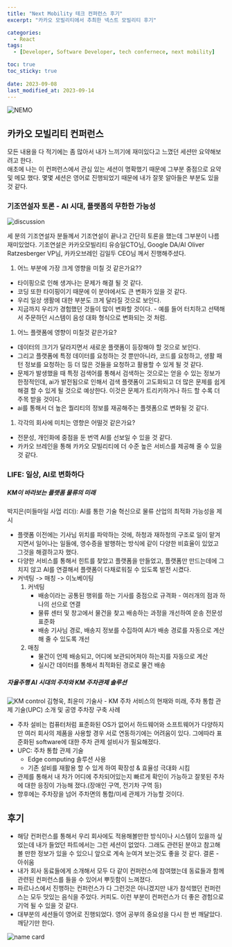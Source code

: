 ```yaml
---
title: "Next Mobility 테크 컨퍼런스 후기"
excerpt: "카카오 모빌리티에서 추최한 넥스트 모빌리티 후기"

categories:
  - React
tags:
  - [Developer, Software Developer, tech confernece, next mobility]

toc: true
toc_sticky: true
 
date: 2023-09-08
last_modified_at: 2023-09-14
---
```


![NEMO](https://github.com/sunmerrr/sunmerrr.github.io/assets/65106740/79123cab-8a6e-44d9-9ac9-d78f2845f2c0)

## 카카오 모빌리티 컨퍼런스
모든 내용을 다 적기에는 좀 많아서 내가 느끼기에 재미있다고 느꼈던 세션만 요약해보려고 한다.    
애초에 나는 이 컨퍼런스에서 관심 있는 세션이 명확했기 때문에 그부분 중점으로 요약 및 메모 했다.
몇몇 세션은 영어로 진행되었기 때문에 내가 잘못 알아들은 부분도 있을 것 같다.

### 기조연설자 토론 - AI 시대, 플랫폼의 무한한 가능성
![discussion](https://github.com/sunmerrr/sunmerrr.github.io/assets/65106740/b083c89a-4d78-4f82-bde9-b464bbe0378a)

세 분의 기조연설자 분들께서 기조연설이 끝나고 간단히 토론을 했는데 그부분이 나름 재미있었다.
기조연설은 카카오모빌리티 유승일CTO님, Google DA/AI Oliver Ratzesberger VP님, 카카오브레인 김일두 CEO님 께서 진행해주셨다.
1. 어느 부분에 가장 크게 영향을 미칠 것 같은가요??
- 타이핑으로 인해 생겨나는 문제가 해결 될 것 같다.
- 코딩 또한 타이핑이기 때문에 이 분야에서도 큰 변화가 있을 것 같다.
- 우리 일상 생활에 대한 부분도 크게 달라질 것으로 보인다.
- 지금까지 우리가 경험했던 것들이 많이 변화할 것이다. - 예를 들어 터치하고 선택해서 주문하던 시스템이 음성 대화 형식으로 변화되는 것 처럼.

1. 어느 플랫폼에 영향이 미칠것 같은가요?
- 데이터의 크기가 달라지면서 새로운 플랫폼이 등장해야 할 것으로 보인다.
- 그리고 플랫폼에 특정 데이터를 요청하는 것 뿐만아니라, 코드를 요청하고, 생활 패턴 정보를 요청하는 등 더 많은 것들을 요청하고 활용할 수 있게 될 것 같다.
- 문제가 발생했을 때 특정 검색어를 통해서 검색하는 것으로는 얻을 수 있는 정보가 한정적인데, ai가 발전됨으로 인해서 검색 플랫폼이 고도화되고 더 많은 문제를 쉽게 해결 할 수 있게 될 것으로 예상한다. 이것은 문제가 트리키하거나 하드 할 수록 더 주목 받을 것이다.
- ai를 통해서 더 높은 퀄리티의 정보를 재공해주는 플렛폼으로 변화될 것 같다.

1. 각각의 회사에 미치는 영향은 어떨것 같은가요?
- 전문성, 개인화에 중점을 둔 번역 AI를 선보일 수 있을 것 같다.
- 카카오 브레인을 통해 카카오 모빌리티에 더 수준 높은 서비스를 제공해 줄 수 있을 것 같다.

### LIFE: 일상, AI로 변화하다
##### KM이 바라보는 플랫폼 물류의 미래
박지은(미들마일 사업 리더): AI를 통한 기술 혁신으로 물류 산업의 최적화 가능성을 제시
- 플랫폼 이전에는 기사님 위치를 파악하는 것에, 하청과 재하청의 구조로 일이 맡겨지면서 일어나는 일들에, 영수증을 발행하는 방식에 같이 다양한 비효율이 있었고 그것을 해결하고자 했다.
- 다양한 서비스를 통해서 힌트를 찾았고 플랫폼을 만들었고, 플랫폼만 만드는데에 그치지 않고 AI를 연결해서 플랫폼이 다채로워질 수 있도록 발전 시켰다.
- 커넥팅 -> 매칭 -> 이노베이팅
  1. 커넥팅
      - 배송이라는 공통된 행위를 하는 기사를 중점으로 규격화 - 여러개의 점과 하나의 선으로 연결
      - 물류 센터 및 창고에서 물건을 찾고 배송하는 과정을 개선하여 운송 전문성 표준화
      - 배송 기사님 경로, 배송지 정보를 수집하여 AI가 배송 경로를 자동으로 계산해 줄 수 있도록 개선
  1. 매칭
      - 물건이 언제 배송되고, 어디에 보관되어져야 하는지를 자동으로 계산
      - 실시간 데이터를 통해서 최적화된 경로로 물건 배송

##### 자율주행 AI 시대의 주차와 KM 주차관제 솔루션
  ![KM control](https://github.com/sunmerrr/sunmerrr.github.io/assets/65106740/4eb5fb0b-5e32-42a0-8e32-c2d1ea7b6c06)
김형욱, 최윤미 기술사 - KM 주차 서비스의 현재와 미래, 주차 통합 관제 기술(UPC) 소개 및 공영 주차장 구축 사례
- 주차 설비는 컴퓨터처럼 표준화된 OS가 없어서 하드웨어와 소프트웨어가 다양하지만 여러 회사의 제품을 사용할 경우 서로 연동하기에는 어려움이 있다. 그에따라 표준화된 software에 대한 주차 관제 설비사가 필요해졌다.
- UPC: 주차 통합 관제 기술
  - Edge computing 솔루션 사용
  - 기존 설비를 재활용 할 수 있게 하여 확장성 & 효율성 극대화 시킴
- 관제를 통해서 내 차가 어디에 주차되어있는지 빠르게 확인이 가능하고 잘못된 주차에 대한 응징이 가능해 졌다.(장애인 구역, 전기차 구역 등)
- 향후에는 주차장을 넘어 주차면의 통합/미세 관제가 가능할 것이다.

## 후기
- 해당 컨퍼런스를 통해서 우리 회사에도 적용해볼만한 방식이나 시스템이 있을까 싶었는데 내가 들었던 파트에서는 그런 세션이 없었다. 그래도 관련된 분야고 참고해볼 만한 정보가 있을 수 있으니 앞으로 계속 눈여겨 보는것도 좋을 것 같다. 결론 - 아쉬움
- 내가 회사 동료들에게 소개해서 모두 다 같이 컨퍼런스에 참여했는데 동료들과 함께 관련된 컨퍼런스를 들을 수 있어서 뿌듯함이 느껴졌다.
- 파르나스에서 진행하는 컨퍼런스가 다 그런것은 아니겠지만 내가 참석했던 컨퍼런스는 모두 맛있는 음식을 주었다. 커피도. 이런 부분이 컨퍼런스가 더 좋은 경험으로 기억 될 수 있을 것 같다.
- 대부분의 세션들이 영어로 진행되었다. 영어 공부의 중요성을 다시 한 번 깨달았다. 깨닫기만 한다.

![name card](https://github.com/sunmerrr/sunmerrr.github.io/assets/65106740/2d145700-dc85-443a-8321-2f7dc00ccfce)
